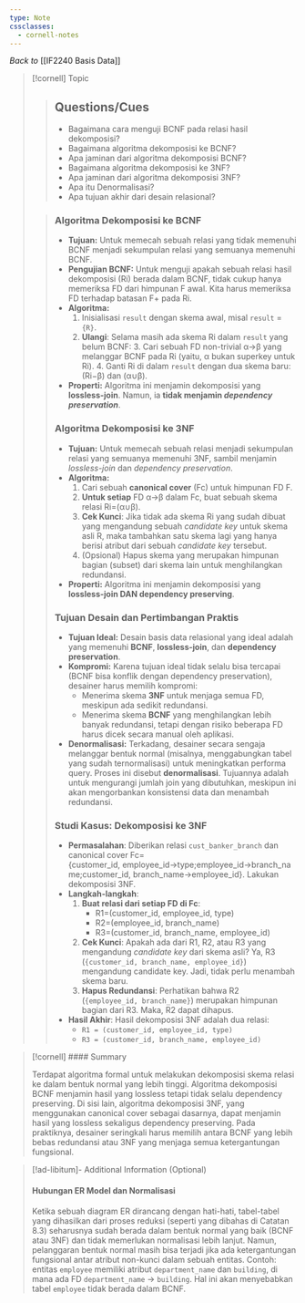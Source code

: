 ```yaml
---
type: Note
cssclasses:
  - cornell-notes
---
```


_Back to_ [[IF2240 Basis Data]]

> [!cornell] Topic
> 
> > ## Questions/Cues
> > 
> > - Bagaimana cara menguji BCNF pada relasi hasil dekomposisi?
> > - Bagaimana algoritma dekomposisi ke BCNF?
> > - Apa jaminan dari algoritma dekomposisi BCNF?
> > - Bagaimana algoritma dekomposisi ke 3NF?
> > - Apa jaminan dari algoritma dekomposisi 3NF?
> > - Apa itu Denormalisasi?
> > - Apa tujuan akhir dari desain relasional?
> 
> > ### Algoritma Dekomposisi ke BCNF
> > 
> > - **Tujuan:** Untuk memecah sebuah relasi yang tidak memenuhi BCNF menjadi sekumpulan relasi yang semuanya memenuhi BCNF.
> > - **Pengujian BCNF:** Untuk menguji apakah sebuah relasi hasil dekomposisi (Ri​) berada dalam BCNF, tidak cukup hanya memeriksa FD dari himpunan F awal. Kita harus memeriksa FD terhadap batasan F+ pada Ri​.
> > - **Algoritma:**
> >     1. Inisialisasi `result` dengan skema awal, misal `result` = `{R}`.
> >     2. **Ulangi**: Selama masih ada skema Ri​ dalam `result` yang belum BCNF:
> >         3. Cari sebuah FD non-trivial α→β yang melanggar BCNF pada Ri​ (yaitu, α bukan superkey untuk Ri​).
> >         4. Ganti Ri​ di dalam `result` dengan dua skema baru: (Ri​−β) dan (α∪β).
> > - **Properti:** Algoritma ini menjamin dekomposisi yang **lossless-join**. Namun, ia **tidak menjamin _dependency preservation_**.
> > 
> > ### Algoritma Dekomposisi ke 3NF
> > 
> > - **Tujuan:** Untuk memecah sebuah relasi menjadi sekumpulan relasi yang semuanya memenuhi 3NF, sambil menjamin _lossless-join_ dan _dependency preservation_.
> > - **Algoritma:**
> >     1. Cari sebuah **canonical cover** (Fc​) untuk himpunan FD F.
> >     2. **Untuk setiap** FD α→β dalam Fc​, buat sebuah skema relasi Ri​=(α∪β).
> >     3. **Cek Kunci**: Jika tidak ada skema Ri​ yang sudah dibuat yang mengandung sebuah _candidate key_ untuk skema asli R, maka tambahkan satu skema lagi yang hanya berisi atribut dari sebuah _candidate key_ tersebut.
> >     4. (Opsional) Hapus skema yang merupakan himpunan bagian (subset) dari skema lain untuk menghilangkan redundansi.
> > - **Properti:** Algoritma ini menjamin dekomposisi yang **lossless-join DAN dependency preserving**.
> > 
> > ### Tujuan Desain dan Pertimbangan Praktis
> > 
> > - **Tujuan Ideal:** Desain basis data relasional yang ideal adalah yang memenuhi **BCNF**, **lossless-join**, dan **dependency preservation**.
> > - **Kompromi:** Karena tujuan ideal tidak selalu bisa tercapai (BCNF bisa konflik dengan dependency preservation), desainer harus memilih kompromi:
> >     - Menerima skema **3NF** untuk menjaga semua FD, meskipun ada sedikit redundansi.
> >     - Menerima skema **BCNF** yang menghilangkan lebih banyak redundansi, tetapi dengan risiko beberapa FD harus dicek secara manual oleh aplikasi.
> > - **Denormalisasi:** Terkadang, desainer secara sengaja melanggar bentuk normal (misalnya, menggabungkan tabel yang sudah ternormalisasi) untuk meningkatkan performa query. Proses ini disebut **denormalisasi**. Tujuannya adalah untuk mengurangi jumlah join yang dibutuhkan, meskipun ini akan mengorbankan konsistensi data dan menambah redundansi.
> > 
> > ### Studi Kasus: Dekomposisi ke 3NF
> > 
> > - **Permasalahan**: Diberikan relasi `cust_banker_branch` dan canonical cover Fc​={customer_id, employee_id→type;employee_id→branch_name;customer_id, branch_name→employee_id}. Lakukan dekomposisi 3NF.
> > - **Langkah-langkah**:
> >     1. **Buat relasi dari setiap FD di Fc​**:
> >         - R1​=(customer_id, employee_id, type)
> >         - R2​=(employee_id, branch_name)
> >         - R3​=(customer_id, branch_name, employee_id)
> >     2. **Cek Kunci**: Apakah ada dari R1, R2, atau R3 yang mengandung _candidate key_ dari skema asli? Ya, R3 (`{customer_id, branch_name, employee_id}`) mengandung candidate key. Jadi, tidak perlu menambah skema baru.
> >     3. **Hapus Redundansi**: Perhatikan bahwa R2 (`{employee_id, branch_name}`) merupakan himpunan bagian dari R3. Maka, R2 dapat dihapus.
> > - **Hasil Akhir**: Hasil dekomposisi 3NF adalah dua relasi:
> >     - `R1 = (customer_id, employee_id, type)`
> >     - `R3 = (customer_id, branch_name, employee_id)`

> [!cornell] #### Summary
> 
> Terdapat algoritma formal untuk melakukan dekomposisi skema relasi ke dalam bentuk normal yang lebih tinggi. Algoritma dekomposisi BCNF menjamin hasil yang lossless tetapi tidak selalu dependency preserving. Di sisi lain, algoritma dekomposisi 3NF, yang menggunakan canonical cover sebagai dasarnya, dapat menjamin hasil yang lossless sekaligus dependency preserving. Pada praktiknya, desainer seringkali harus memilih antara BCNF yang lebih bebas redundansi atau 3NF yang menjaga semua ketergantungan fungsional.

> [!ad-libitum]- Additional Information (Optional)
> 
> #### Hubungan ER Model dan Normalisasi
> 
> Ketika sebuah diagram ER dirancang dengan hati-hati, tabel-tabel yang dihasilkan dari proses reduksi (seperti yang dibahas di Catatan 8.3) seharusnya sudah berada dalam bentuk normal yang baik (BCNF atau 3NF) dan tidak memerlukan normalisasi lebih lanjut. Namun, pelanggaran bentuk normal masih bisa terjadi jika ada ketergantungan fungsional antar atribut non-kunci dalam sebuah entitas. Contoh: entitas `employee` memiliki atribut `department_name` dan `building`, di mana ada FD `department_name` → `building`. Hal ini akan menyebabkan tabel `employee` tidak berada dalam BCNF.